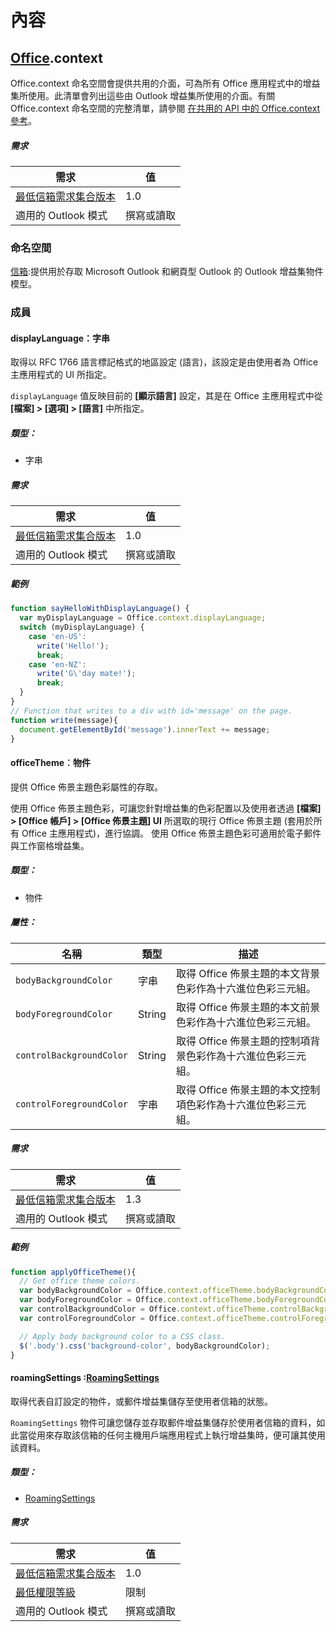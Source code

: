 

# 內容

## [Office](Office.md).context

Office.context 命名空間會提供共用的介面，可為所有 Office 應用程式中的增益集所使用。此清單會列出這些由 Outlook 增益集所使用的介面。有關 Office.context 命名空間的完整清單，請參閱 [在共用的 API 中的 Office.context 參考](../shared/office.context.md)。

##### 需求

|需求| 值|
|---|---|
|[最低信箱需求集合版本](./tutorial-api-requirement-sets.md)| 1.0|
|適用的 Outlook 模式| 撰寫或讀取|

### 命名空間

[信箱](Office.context.mailbox.md):提供用於存取 Microsoft Outlook 和網頁型 Outlook 的 Outlook 增益集物件模型。

### 成員

####  displayLanguage：字串

取得以 RFC 1766 語言標記格式的地區設定 (語言)，該設定是由使用者為 Office 主應用程式的 UI 所指定。

`displayLanguage` 值反映目前的 **[顯示語言]** 設定，其是在 Office 主應用程式中從 **[檔案] > [選項] > [語言]** 中所指定。

##### 類型：

*   字串

##### 需求

|需求| 值|
|---|---|
|[最低信箱需求集合版本](./tutorial-api-requirement-sets.md)| 1.0|
|適用的 Outlook 模式| 撰寫或讀取|

##### 範例

```js
function sayHelloWithDisplayLanguage() {
  var myDisplayLanguage = Office.context.displayLanguage;
  switch (myDisplayLanguage) {
    case 'en-US':
      write('Hello!');
      break;
    case 'en-NZ':
      write('G\'day mate!');
      break;
  }
}
// Function that writes to a div with id='message' on the page.
function write(message){
  document.getElementById('message').innerText += message;
}
```

####  officeTheme︰物件

提供 Office 佈景主題色彩屬性的存取。

使用 Office 佈景主題色彩，可讓您針對增益集的色彩配置以及使用者透過 **[檔案] > [Office 帳戶] > [Office 佈景主題] UI** 所選取的現行 Office 佈景主題 (套用於所有 Office 主應用程式)，進行協調。 使用 Office 佈景主題色彩可適用於電子郵件與工作窗格增益集。

##### 類型：

*   物件

##### 屬性：

|名稱| 類型	| 描述|
|---|---|---|
|`bodyBackgroundColor`| 字串|取得 Office 佈景主題的本文背景色彩作為十六進位色彩三元組。|
|`bodyForegroundColor`| String|取得 Office 佈景主題的本文前景色彩作為十六進位色彩三元組。|
|`controlBackgroundColor`| String|取得 Office 佈景主題的控制項背景色彩作為十六進位色彩三元組。|
|`controlForegroundColor`| 字串|取得 Office 佈景主題的本文控制項色彩作為十六進位色彩三元組。|

##### 需求

|需求| 值|
|---|---|
|[最低信箱需求集合版本](./tutorial-api-requirement-sets.md)| 1.3|
|適用的 Outlook 模式| 撰寫或讀取|

##### 範例

```js
function applyOfficeTheme(){
  // Get office theme colors.
  var bodyBackgroundColor = Office.context.officeTheme.bodyBackgroundColor;
  var bodyForegroundColor = Office.context.officeTheme.bodyForegroundColor;
  var controlBackgroundColor = Office.context.officeTheme.controlBackgroundColor
  var controlForegroundColor = Office.context.officeTheme.controlForegroundColor;

  // Apply body background color to a CSS class.
  $('.body').css('background-color', bodyBackgroundColor);
}
```

####  roamingSettings :[RoamingSettings](RoamingSettings.md)

取得代表自訂設定的物件，或郵件增益集儲存至使用者信箱的狀態。

`RoamingSettings` 物件可讓您儲存並存取郵件增益集儲存於使用者信箱的資料，如此當從用來存取該信箱的任何主機用戶端應用程式上執行增益集時，便可讓其使用該資料。

##### 類型：

*   [RoamingSettings](RoamingSettings.md)

##### 需求

|需求| 值|
|---|---|
|[最低信箱需求集合版本](./tutorial-api-requirement-sets.md)| 1.0|
|[最低權限等級](../../docs/outlook/understanding-outlook-add-in-permissions.md)| 限制|
|適用的 Outlook 模式| 撰寫或讀取|
